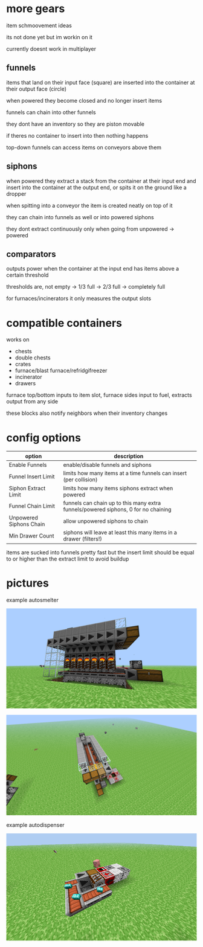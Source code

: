 # more gears

item schmoovement ideas

its not done yet but im workin on it

currently doesnt work in multiplayer

## funnels

items that land on their input face (square) are inserted into the container at their output face (circle)

when powered they become closed and no longer insert items

funnels can chain into other funnels

they dont have an inventory so they are piston movable

if theres no container to insert into then nothing happens

top-down funnels can access items on conveyors above them

## siphons

when powered they extract a stack from the container at their input end and insert into the container at the output end, or spits it on the ground like a dropper

when spitting into a conveyor the item is created neatly on top of it

they can chain into funnels as well or into powered siphons

they dont extract continuously only when going from unpowered -> powered

## comparators

outputs power when the container at the input end has items above a certain threshold

thresholds are, not empty -> 1/3 full -> 2/3 full -> completely full

for furnaces/incinerators it only measures the output slots

# compatible containers

works on

- chests
- double chests
- crates
- furnace/blast furnace/refridgifreezer
- incinerator
- drawers

furnace top/bottom inputs to item slot, furnace sides input to fuel, extracts output from any side

these blocks also notify neighbors when their inventory changes 

# config options

| option                  | description                                                                         | 
|-------------------------|-------------------------------------------------------------------------------------|
| Enable Funnels          | enable/disable funnels and siphons                                                  |
| Funnel Insert Limit     | limits how many items at a time funnels can insert (per collision)                  |
| Siphon Extract Limit    | limits how many items siphons extract when powered                                  |
| Funnel Chain Limit      | funnels can chain up to this many extra funnels/powered siphons, 0 for no chaining  |
| Unpowered Siphons Chain | allow unpowered siphons to chain                                                    |
| Min Drawer Count        | siphons will leave at least this many items in a drawer (filters!)                  |

items are sucked into funnels pretty fast but the insert limit should be equal to or higher than the extract limit to avoid buildup

# pictures

example autosmelter

![autosmelter](img/autosmelter.png)

![autosmelter top](img/autosmeltertop.png)

example autodispenser

![autodispenser](img/autodispenser.png)